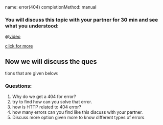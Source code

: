 name: error(404)
completionMethod: manual

### You will discuss this topic with your partner for 30 min and see what you understood:

@[video](ImEQFprFKWA)

[click for more ](http://alistapart.com/article/amoreuseful404)

## Now we will discuss the ques
 tions that are given below:



### Questions:

1. Why do we get a 404 for error?
2. try to find how can you solve that error.
3. how is HTTP related to 404 error?
4. how many errors can you find like this discuss with your partner.
5. Discuss more option given more to know different types of errors  





